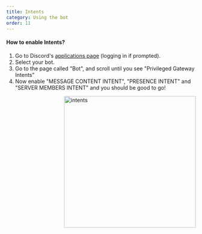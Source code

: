 ```yaml
---
title: Intents
category: Using the bot
order: 11
---
```



#### How to enable Intents?
1. Go to Discord's [applications page](https://discord.com/developers/applications/me) (logging in if prompted).
2. Select your bot.
3. Go to the page called "Bot", and scroll until you see "Privileged Gateway Intents"
4. Now enable "MESSAGE CONTENT INTENT", "PRESENCE INTENT" and "SERVER MEMBERS INTENT" and you should be good to go!


<img class="doc-img" src="{{ site.baseurl }}/images/intents.png" alt="intents" style="width: 350px; float: right;"/>








